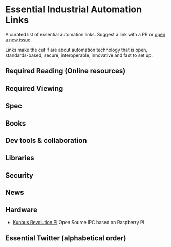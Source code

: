 # Essential Industrial Automation Links

A curated list of essential automation links. Suggest a link with a PR or [open a new issue](https://github.com/factory-x/essential-industrial-automation-links/issues/new).

Links make the cut if are about automation technology that is open, standards-based, secure, interoperable, innovative and fast to set up.

## Required Reading (Online resources)



## Required Viewing



## Spec



## Books



## Dev tools & collaboration



## Libraries



## Security



## News


## Hardware

* [Kunbus Revolution Pi](https://revolution.kunbus.com/) Open Source IPC based on Raspberry Pi


## Essential Twitter (alphabetical order)
